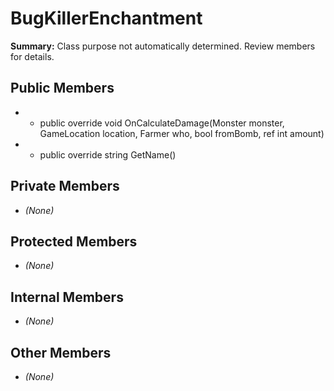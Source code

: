 # BugKillerEnchantment

**Summary:** Class purpose not automatically determined. Review members for details.

## Public Members
- - public override void OnCalculateDamage(Monster monster, GameLocation location, Farmer who, bool fromBomb, ref int amount)
- - public override string GetName()

## Private Members
- *(None)*

## Protected Members
- *(None)*

## Internal Members
- *(None)*

## Other Members
- *(None)*
